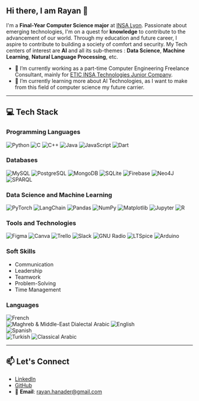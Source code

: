 ## Hi there, I am Rayan 👋

I'm a **Final-Year Computer Science major** at [INSA Lyon](https://www.insa-lyon.fr/). Passionate about emerging technologies, I'm on a quest for **knowledge** to contribute to the advancement of our world. Through my education and future career, I aspire to contribute to building a society of comfort and security. My Tech centers of interest are **AI** and all its sub-themes : **Data Science**, **Machine Learning**, **Natural Language Processing**, etc.

- 🔭 I’m currently working as a part-time Computer Engineering Freelance Consultant, mainly for [ETIC INSA Technologies Junior Company](https://www.etic-insa.com).
- 🌱 I’m currently learning more about AI Technologies, as I want to make from this field of computer science my future carrier.
   
---

## 💻 Tech Stack

### Programming Languages
![Python](https://img.shields.io/badge/-Python-3776AB?style=flat-square&logo=python&logoColor=white)
![C](https://img.shields.io/badge/-C-A8B9CC?style=flat-square&logo=c&logoColor=black)
![C++](https://img.shields.io/badge/-C++-00599C?style=flat-square&logo=c%2B%2B&logoColor=white)
![Java](https://img.shields.io/badge/-Java-007396?style=flat-square&logo=java&logoColor=white)
![JavaScript](https://img.shields.io/badge/-JavaScript-F7DF1E?style=flat-square&logo=javascript&logoColor=black)
![Dart](https://img.shields.io/badge/-Dart-0175C2?style=flat-square&logo=dart&logoColor=white)

### Databases
![MySQL](https://img.shields.io/badge/-MySQL-4479A1?style=flat-square&logo=mysql&logoColor=white)
![PostgreSQL](https://img.shields.io/badge/-PostgreSQL-336791?style=flat-square&logo=postgresql&logoColor=white)
![MongoDB](https://img.shields.io/badge/-MongoDB-47A248?style=flat-square&logo=mongodb&logoColor=white)
![SQLite](https://img.shields.io/badge/-SQLite-003B57?style=flat-square&logo=sqlite&logoColor=white)
![Firebase](https://img.shields.io/badge/-Firebase-FFCA28?style=flat-square&logo=firebase&logoColor=black)
![Neo4J](https://img.shields.io/badge/-Neo4J-008CC1?style=flat-square&logo=neo4j&logoColor=white)
![SPARQL](https://img.shields.io/badge/-SPARQL-0058B1?style=flat-square&logo=semantic-web&logoColor=white)

### Data Science and Machine Learning
![PyTorch](https://img.shields.io/badge/-PyTorch-EE4C2C?style=flat-square&logo=pytorch&logoColor=white)
![LangChain](https://img.shields.io/badge/-LangChain-1A73E8?style=flat-square&logo=chainlink&logoColor=white)
![Pandas](https://img.shields.io/badge/-Pandas-150458?style=flat-square&logo=pandas&logoColor=white)
![NumPy](https://img.shields.io/badge/-NumPy-013243?style=flat-square&logo=numpy&logoColor=white)
![Matplotlib](https://img.shields.io/badge/-Matplotlib-11557C?style=flat-square&logo=plotly&logoColor=white)
![Jupyter](https://img.shields.io/badge/-Jupyter-F37626?style=flat-square&logo=jupyter&logoColor=white)
![R](https://img.shields.io/badge/-R-276DC3?style=flat-square&logo=r&logoColor=white)

### Tools and Technologies
![Figma](https://img.shields.io/badge/-Figma-F24E1E?style=flat-square&logo=figma&logoColor=white)
![Canva](https://img.shields.io/badge/-Canva-00C4CC?style=flat-square&logo=canva&logoColor=white)
![Trello](https://img.shields.io/badge/-Trello-0052CC?style=flat-square&logo=trello&logoColor=white)
![Slack](https://img.shields.io/badge/-Slack-4A154B?style=flat-square&logo=slack&logoColor=white)
![GNU Radio](https://img.shields.io/badge/-GNU%20Radio-0078D7?style=flat-square&logo=gnu&logoColor=white)
![LTSpice](https://img.shields.io/badge/-LTSpice-FF5E18?style=flat-square&logo=analog-devices&logoColor=white)
![Arduino](https://img.shields.io/badge/-Arduino-00979D?style=flat-square&logo=arduino&logoColor=white)

### Soft Skills
- Communication
- Leadership
- Teamwork
- Problem-Solving
- Time Management

### Languages

![French](https://img.shields.io/badge/-French%20(Native)-0055A4?style=flat-square&logo=france&logoColor=white)  
![Maghreb & Middle-East Dialectal Arabic](https://img.shields.io/badge/-Maghreb%20&%20Middle--East%20Dialectal%20Arabic%20(Native)-0055A4?style=flat-square&logo=language&logoColor=white)
![English](https://img.shields.io/badge/-English%20(C1)-0078D4?style=flat-square&logo=united-kingdom&logoColor=white)  
![Spanish](https://img.shields.io/badge/-Spanish%20(B2)-FF4B00?style=flat-square&logo=spain&logoColor=white)  
![Turkish](https://img.shields.io/badge/-Turkish%20(A2)-E30A17?style=flat-square&logo=turkey&logoColor=white)
![Classical Arabic](https://img.shields.io/badge/-Classical%20Arabic%20(B1)-0055A4?style=flat-square&logo=language&logoColor=white)

---

## 📫 Let's Connect
- [LinkedIn](https://www.linkedin.com/in/rayanhanader/)
- [GitHub](https://github.com/rayan-insa)
- 📧 **Email**: [rayan.hanader@gmail.com](mailto:rayan.hanader@gmail.com)


<!--
**rayan-insa/rayan-insa** is a ✨ _special_ ✨ repository because its `README.md` (this file) appears on your GitHub profile.

Here are some ideas to get you started:

- 🔭 I’m currently working on ...
- 🌱 I’m currently learning ...
- 👯 I’m looking to collaborate on ...
- 🤔 I’m looking for help with ...
- 💬 Ask me about ...
- 📫 How to reach me: ...
- 😄 Pronouns: ...
- ⚡ Fun fact: ...
-->
